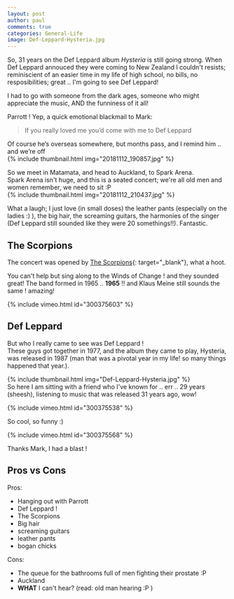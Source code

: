 ```yaml
---
layout: post
author: paul
comments: true
categories: General-Life
image: Def-Leppard-Hysteria.jpg
---
```

So, 31 years on the Def Leppard album _Hysteria_ is still going strong. When Def Leppard annouced they were coming to New Zealand I couldn't resists; reminiscient of an easier time in my life of high school, no bills, no resposibilities; great .. I'm going to see Def Leppard!

I had to go with someone from the dark ages, someone who might appreciate the music, AND the funniness of it all!

Parrott ! Yep, a quick emotional blackmail to Mark:
> If you really loved me you’d come with me to Def Leppard

Of course he’s overseas somewhere, but months pass, and I remind him .. and we’re off  
{% include thumbnail.html img="20181112_190857.jpg" %}  

So we meet in Matamata, and head to Auckland, to Spark Arena.  
Spark Arena isn't huge, and this is a seated concert; we're all old men and women remember, we need to sit :P  
{% include thumbnail.html img="20181112_210437.jpg" %}  

What a laugh; I just love (in small doses) the leather pants (especially on the ladies :) ), the big hair, the screaming guitars, the harmonies of the singer (Def Leppard still sounded like they were 20 somethings!!). Fantastic.

## The Scorpions

The concert was opened by [The Scorpions](https://www.the-scorpions.com/){: target="_blank"}, what a hoot.

You can't help but sing along to the Winds of Change ! and they sounded great! The band formed in 1965 .. **1965** !! and Klaus Meine still sounds the same ! amazing!

{% include vimeo.html id="300375603" %}

## Def Leppard
But who I really came to see was Def Leppard !  
These guys got together in 1977, and the album they came to play, Hysteria, was released in 1987 (man that was a pivotal year in my life! so many things happened that year.).

{% include thumbnail.html img="Def-Leppard-Hysteria.jpg" %}  
So here I am sitting with a friend who I've known for .. err .. 29 years (sheesh), listening to music that was released 31 years ago, wow!

{% include vimeo.html id="300375538" %}  

So cool, so funny :)

{% include vimeo.html id="300375568" %}

Thanks Mark, I had a blast !

## Pros vs Cons

Pros:
* Hanging out with Parrott
* Def Leppard !
* The Scorpions
* Big hair
* screaming guitars
* leather pants
* bogan chicks

Cons:
* The queue for the bathrooms full of men fighting their prostate :P
* Auckland
* **WHAT** I can't hear? (read: old man hearing :P )
